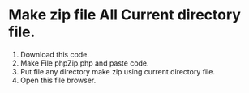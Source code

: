 # Make zip file All Current directory file.
1. Download this code.
2. Make File phpZip.php and paste code.
3. Put file any directory make zip using current directory file.
4. Open this file browser.

